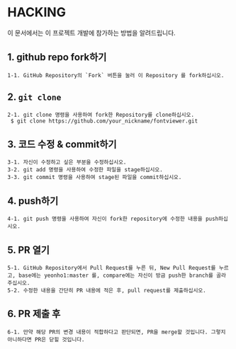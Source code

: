 # HACKING

이 문서에서는 이 프로젝트 개발에 참가하는 방법을 알려드립니다.

## 1. github repo fork하기

```
1-1. GitHub Repository의 `Fork` 버튼을 눌러 이 Repository 를 fork하십시오.
```

## 2. `git clone`

```
2-1. git clone 명령을 사용하여 fork한 Repository를 clone하십시오.
 $ git clone https://github.com/your_nickname/fontviewer.git
```

## 3. 코드 수정 & commit하기

```
3-1. 자신이 수정하고 싶은 부분을 수정하십시오.
3-2. git add 명령을 사용하여 수정한 파일을 stage하십시오.
3-3. git commit 명령을 사용하여 stage된 파일을 commit하십시오.
```

## 4. push하기

```
4-1. git push 명령을 사용하여 자신이 fork한 repository에 수정한 내용을 push하십시오.
```

## 5. PR 열기

```
5-1. GitHub Repository에서 Pull Request를 누른 뒤, New Pull Request를 누르고, base에는 yeonho1:master 를, compare에는 자신이 방금 push한 branch를 골라주십시오.
5-2. 수정한 내용을 간단히 PR 내용에 적은 후, pull request를 제출하십시오.
```

## 6. PR 제출 후

```
6-1. 만약 해당 PR의 변경 내용이 적합하다고 판단되면, PR을 merge할 것입니다. 그렇지 아니하다면 PR은 닫힐 것입니다.
```
